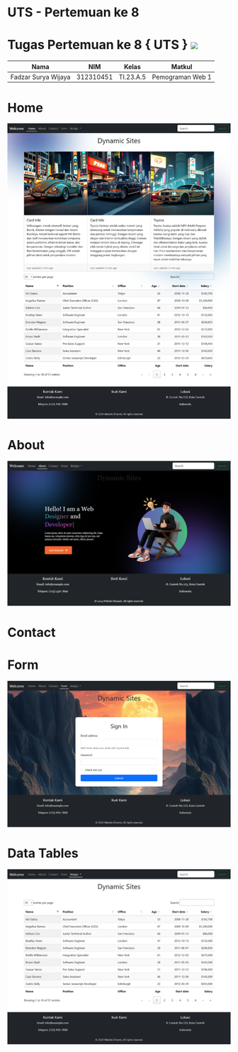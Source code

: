 # UTS - Pertemuan ke 8
# Tugas Pertemuan ke 8 { UTS } <img src=https://logos-download.com/wp-content/uploads/2016/05/MySQL_logo_logotype.png width="130px" >


|**Nama**|**NIM**|**Kelas**|**Matkul**|
|----|---|-----|------|
|Fadzar Surya Wijaya|312310451|TI.23.A.5|Pemograman Web 1|

# Home
![alt text](home.png)



# About
![alt text](about.png)

# Contact


# Form
![alt text](form.png)

# Data Tables
![alt text](datatables.png)
